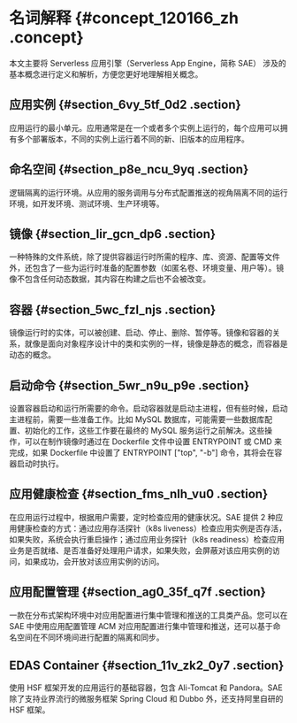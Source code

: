 # 名词解释 {#concept_120166_zh .concept}

本文主要将 Serverless 应用引擎（Serverless App Engine，简称 SAE） 涉及的基本概念进行定义和解析，方便您更好地理解相关概念。

## 应用实例 {#section_6vy_5tf_0d2 .section}

应用运行的最小单元。应用通常是在一个或者多个实例上运行的，每个应用可以拥有多个部署版本，不同的实例上运行着不同的新、旧版本的应用程序。

## 命名空间 {#section_p8e_ncu_9yq .section}

逻辑隔离的运行环境。从应用的服务调用与分布式配置推送的视角隔离不同的运行环境，如开发环境、测试环境、生产环境等。

## 镜像 {#section_lir_gcn_dp6 .section}

一种特殊的文件系统，除了提供容器运行时所需的程序、库、资源、配置等文件外，还包含了一些为运行时准备的配置参数（如匿名卷、环境变量、用户等）。镜像不包含任何动态数据，其内容在构建之后也不会被改变。

## 容器 {#section_5wc_fzl_njs .section}

镜像运行时的实体，可以被创建、启动、停止、删除、暂停等。镜像和容器的关系，就像是面向对象程序设计中的类和实例的一样，镜像是静态的概念，而容器是动态的概念。

## 启动命令 {#section_5wr_n9u_p9e .section}

设置容器启动和运行所需要的命令。启动容器就是启动主进程，但有些时候，启动主进程前，需要一些准备工作。比如 MySQL 数据库，可能需要一些数据库配置、初始化的工作，这些工作要在最终的 MySQL 服务运行之前解决。这些操作，可以在制作镜像时通过在 Dockerfile 文件中设置 ENTRYPOINT 或 CMD 来完成，如果 Dockerfile 中设置了 ENTRYPOINT \["top", "-b"\] 命令，其将会在容器启动时执行。

## 应用健康检查 {#section_fms_nlh_vu0 .section}

在应用运行过程中，根据用户需要，定时检查应用的健康状况。SAE 提供 2 种应用健康检查的方式：通过应用存活探针（k8s liveness）检查应用实例是否存活，如果失败，系统会执行重启操作；通过应用业务探针（k8s readiness）检查应用业务是否就绪、是否准备好处理用户请求，如果失败，会屏蔽对该应用实例的访问，如果成功，会开放对该应用实例的访问。

## 应用配置管理 {#section_ag0_35f_q7f .section}

一款在分布式架构环境中对应用配置进行集中管理和推送的工具类产品。您可以在 SAE 中使用应用配置管理 ACM 对应用配置进行集中管理和推送，还可以基于命名空间在不同环境间进行配置的隔离和同步。

## EDAS Container {#section_11v_zk2_0y7 .section}

使用 HSF 框架开发的应用运行的基础容器，包含 Ali-Tomcat 和 Pandora。SAE 除了支持业界流行的微服务框架 Spring Cloud 和 Dubbo 外，还支持阿里自研的 HSF 框架。

